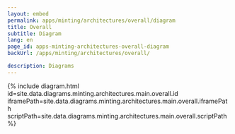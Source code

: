 ```yaml
---
layout: embed
permalink: apps/minting/architectures/overall/diagram
title: Overall
subtitle: Diagram
lang: en
page_id: apps-minting-architectures-overall-diagram
backUrl: /apps/minting/architectures/overall/

description: Diagrams
---
```

{% include diagram.html id=site.data.diagrams.minting.architectures.main.overall.id iframePath=site.data.diagrams.minting.architectures.main.overall.iframePath scriptPath=site.data.diagrams.minting.architectures.main.overall.scriptPath %}